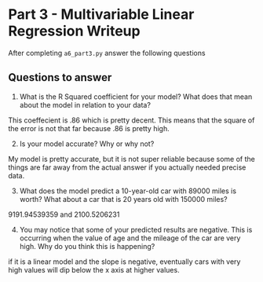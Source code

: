 # Part 3 - Multivariable Linear Regression Writeup

After completing `a6_part3.py` answer the following questions

## Questions to answer

1. What is the R Squared coefficient for your model? What does that mean about the model in relation to your data?

This coeffecient is .86 which is pretty decent. This means that the square of the error is not that far because .86 is pretty high.

2. Is your model accurate? Why or why not?

My model is pretty accurate, but it is not super reliable because some of the things are far away from the actual answer if you actually needed precise data.

3. What does the model predict a 10-year-old car with 89000 miles is worth? What about a car that is 20 years old with 150000 miles?

9191.94539359 and 2100.5206231

4. You may notice that some of your predicted results are negative. This is occurring when the value of age and the mileage of the car are very high. Why do you think this is happening?

if it is a linear model and the slope is negative, eventually cars with very high values will dip below the x axis at higher values.